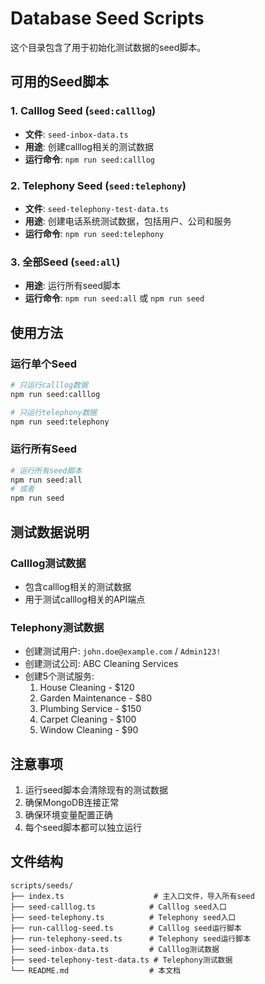 # Database Seed Scripts

这个目录包含了用于初始化测试数据的seed脚本。

## 可用的Seed脚本

### 1. Calllog Seed (`seed:calllog`)
- **文件**: `seed-inbox-data.ts`
- **用途**: 创建calllog相关的测试数据
- **运行命令**: `npm run seed:calllog`

### 2. Telephony Seed (`seed:telephony`)
- **文件**: `seed-telephony-test-data.ts`
- **用途**: 创建电话系统测试数据，包括用户、公司和服务
- **运行命令**: `npm run seed:telephony`

### 3. 全部Seed (`seed:all`)
- **用途**: 运行所有seed脚本
- **运行命令**: `npm run seed:all` 或 `npm run seed`

## 使用方法

### 运行单个Seed
```bash
# 只运行calllog数据
npm run seed:calllog

# 只运行telephony数据
npm run seed:telephony
```

### 运行所有Seed
```bash
# 运行所有seed脚本
npm run seed:all
# 或者
npm run seed
```

## 测试数据说明

### Calllog测试数据
- 包含calllog相关的测试数据
- 用于测试calllog相关的API端点

### Telephony测试数据
- 创建测试用户: `john.doe@example.com` / `Admin123!`
- 创建测试公司: ABC Cleaning Services
- 创建5个测试服务:
  1. House Cleaning - $120
  2. Garden Maintenance - $80
  3. Plumbing Service - $150
  4. Carpet Cleaning - $100
  5. Window Cleaning - $90

## 注意事项

1. 运行seed脚本会清除现有的测试数据
2. 确保MongoDB连接正常
3. 确保环境变量配置正确
4. 每个seed脚本都可以独立运行

## 文件结构

```
scripts/seeds/
├── index.ts                    # 主入口文件，导入所有seed
├── seed-calllog.ts            # Calllog seed入口
├── seed-telephony.ts          # Telephony seed入口
├── run-calllog-seed.ts        # Calllog seed运行脚本
├── run-telephony-seed.ts      # Telephony seed运行脚本
├── seed-inbox-data.ts         # Calllog测试数据
├── seed-telephony-test-data.ts # Telephony测试数据
└── README.md                  # 本文档
``` 